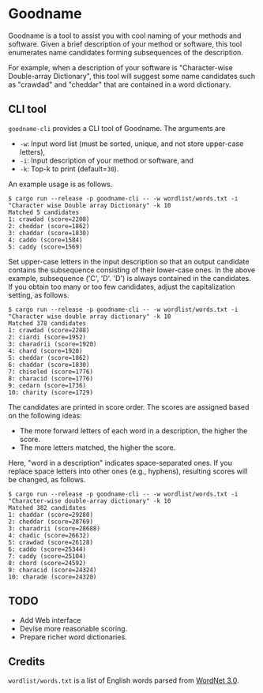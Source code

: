 # Goodname

Goodname is a tool to assist you with cool naming of your methods and software.
Given a brief description of your method or software,
this tool enumerates name candidates forming subsequences of the description.

For example, when a description of your software is "Character-wise Double-array Dictionary",
this tool will suggest some name candidates such as "crawdad" and "cheddar" that are contained in a word dictionary.

## CLI tool

`goodname-cli` provides a CLI tool of Goodname.
The arguments are
- `-w`: Input word list (must be sorted, unique, and not store upper-case letters),
- `-i`: Input description of your method or software, and
- `-k`: Top-k to print (default=`30`).

An example usage is as follows.

```
$ cargo run --release -p goodname-cli -- -w wordlist/words.txt -i "Character wise Double array Dictionary" -k 10
Matched 5 candidates
1: crawdad (score=2208)
2: cheddar (score=1862)
3: chaddar (score=1830)
4: caddo (score=1584)
5: caddy (score=1569)
```

Set upper-case letters in the input description so that an output candidate contains the subsequence consisting of their lower-case ones.
In the above example, subsequence ('C', 'D'. 'D') is always contained in the candidates.
If you obtain too many or too few candidates, adjust the capitalization setting, as follows.

```
$ cargo run --release -p goodname-cli -- -w wordlist/words.txt -i "Character wise double array dictionary" -k 10
Matched 378 candidates
1: crawdad (score=2208)
2: ciardi (score=1952)
3: charadrii (score=1920)
4: chard (score=1920)
5: cheddar (score=1862)
6: chaddar (score=1830)
7: chiseled (score=1776)
8: characid (score=1776)
9: cedarn (score=1736)
10: charity (score=1729)
```

The candidates are printed in score order.
The scores are assigned based on the following ideas:

- The more forward letters of each word in a description, the higher the score.
- The more letters matched, the higher the score.

Here, "word in a description" indicates space-separated ones.
If you replace space letters into other ones (e.g., hyphens), resulting scores will be changed, as follows.

```
$ cargo run --release -p goodname-cli -- -w wordlist/words.txt -i "Character-wise double-array dictionary" -k 10
Matched 382 candidates
1: chaddar (score=29280)
2: cheddar (score=28769)
3: charadrii (score=28688)
4: chadic (score=26632)
5: crawdad (score=26128)
6: caddo (score=25344)
7: caddy (score=25104)
8: chord (score=24592)
9: characid (score=24324)
10: charade (score=24320)
```

## TODO

 - Add Web interface
 - Devise more reasonable scoring.
 - Prepare richer word dictionaries.

## Credits

`wordlist/words.txt` is a list of English words parsed from [WordNet 3.0](https://wordnet.princeton.edu/license-and-commercial-use).

